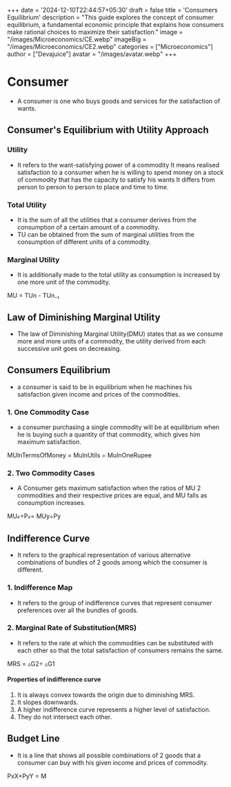 +++
date = '2024-12-10T22:44:57+05:30'
draft = false
title = 'Consumers Equilibrium'
description = "This guide explores the concept of consumer equilibrium, a fundamental economic principle that explains how consumers make rational choices to maximize their satisfaction."
image = "/images/Microeconomics/CE.webp"
imageBig = "/images/Microeconomics/CE2.webp"
categories = ["Microeconomics"]
author = ["Devajuice"]
avatar = "/images/avatar.webp"
+++

# Consumer

- A consumer is one who buys goods and services for the satisfaction of wants.

## Consumer's Equilibrium with Utility Approach

### Utility

- It refers to the want-satisfying power of a commodity It means realised satisfaction to a consumer when he is willing to spend money on a stock of commodity that has the capacity to satisfy his wants It differs from person to person to person to place and time to time.

### Total Utility

- It is the sum of all the utilities that a consumer derives from the consumption of a certain amount of a commodity.
- TU can be obtained from the sum of marginal utilities from the consumption of different units of a commodity.

### Marginal Utility

- It is additionally made to the total utility as consumption is increased by one more unit of the commodity.

MU = TUn - TUn₋₁

## Law of Diminishing Marginal Utility

- The law of Diminishing Marginal Utility(DMU) states that as we consume more and more units of a commodity, the utility derived from each successive unit goes on decreasing.

## Consumers Equilibrium

- a consumer is said to be in equilibrium when he machines his satisfaction given income and prices of the commodities.

### 1. One Commodity Case

- a consumer purchasing a single commodity will be at equilibrium when he is buying such a quantity of that commodity, which gives him maximum satisfaction.

MUInTermsOfMoney = MuInUtils ÷ MuInOneRupee

### 2. Two Commodity Cases

- A Consumer gets maximum satisfaction when the ratios of MU 2 commodities and their respective prices are equal, and MU falls as consumption increases.

MU𝓍÷P𝓍= MUy÷Py

## Indifference Curve

- It refers to the graphical representation of various alternative combinations of bundles of 2 goods among which the consumer is different.

### 1. Indifference Map

- It refers to the group of indifference curves that represent consumer preferences over all the bundles of goods.

### 2. Marginal Rate of Substitution(MRS)

- It refers to the rate at which the commodities can be substituted with each other so that the total satisfaction of consumers remains the same.

MRS = ▵G2÷ ▵G1

#### Properties of indifference curve

1. It is always convex towards the origin due to diminishing MRS.
2. It slopes downwards.
3. A higher indifference curve represents a higher level of satisfaction.
4. They do not intersect each other.

## Budget Line

- It is a line that shows all possible combinations of 2 goods that a consumer can buy with his given income and prices of commodity.

PxX+PyY = M
